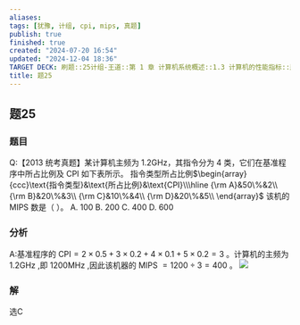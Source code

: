 ```yaml
---
aliases: 
tags: [犹豫, 计组, cpi, mips, 真题]
publish: true
finished: true
created: "2024-07-20 16:54"
updated: "2024-12-04 18:36"
TARGET DECK: 刷题::25计组-王道::第 1 章 计算机系统概述::1.3 计算机的性能指标::题25
title: 题25
---
```

## 题25
### 题目
Q:【2013 统考真题】某计算机主频为 1.2GHz，其指令分为 4 类，它们在基准程序中所占比例及 CPI 如下表所示。
指令类型所占比例$\begin{array}{ccc}\text{指令类型}&\text{所占比例}&\text{CPI}\\\hline {\rm A}&50\%&2\\ {\rm B}&20\%&3\\ {\rm C}&10\%&4\\ {\rm D}&20\%&5\\ \end{array}$
该机的 MIPS 数是（ ）。
A. 100
B. 200
C. 400
D. 600
### 分析
A:基准程序的 $\mathrm{{CPI}} = 2 \times  {0.5} + 3 \times  {0.2} + 4 \times  {0.1} + 5 \times  {0.2} = 3$ 。计算机的主频为 ${1.2}\mathrm{{GHz}}$ ,即 ${1200}\mathrm{{MHz}}$ ,因此该机器的 MIPS $= {1200} \div  3 = {400}$ 。
![](https://img.hwenyi.live/202407230246430.webp)
### 解
选C
